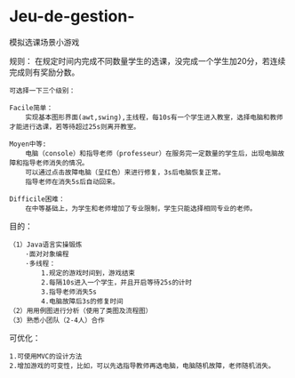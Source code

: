 # Jeu-de-gestion-
模拟选课场景小游戏

规则：
    在规定时间内完成不同数量学生的选课，没完成一个学生加20分，若连续完成则有奖励分数。

    可选择一下三个级别：

    Facile简单：
        实现基本图形界面(awt,swing),主线程，每10s有一个学生进入教室，选择电脑和教师才能进行选课，若等待超过25s则离开教室。

    Moyen中等:
        电脑（console）和指导老师（professeur）在服务完一定数量的学生后，出现电脑故障和指导老师消失的情况。
        可以通过点击故障电脑（呈红色）来进行修复，3s后电脑恢复正常。
        指导老师在消失5s后自动回来。

    Difficile困难：
        在中等基础上，为学生和老师增加了专业限制，学生只能选择相同专业的老师。


目的：

    （1）Java语言实操锻炼
        ·面对对象编程
        ·多线程：
            1.规定的游戏时间到，游戏结束
            2.每隔10s进入一个学生，并且开启等待25s的计时
            3.指导老师消失5s
            4.电脑故障后3s的修复时间
    （2）用用例图进行分析（使用了类图及流程图）        
    （3）熟悉小团队（2-4人）合作


可优化：

    1.可使用MVC的设计方法
    2.增加游戏的可变性，比如，可以先选指导教师再选电脑，电脑随机故障，老师随机消失。



